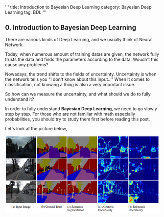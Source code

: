 '''
title: Introduction to Bayesian Deep Learning
category: Bayesian Deep Learning
tag: BDL
'''

## 0. Introduction to Bayesian Deep Learning

There are various kinds of Deep Learning, and we usually think of Neural Network.

Today, when numerous amount of training datas are given, the network fully trusts the data and finds the parameters according to the data. Woudn't this cause any problems?

Nowadays, the trend shifts to the fields of uncertainty. Uncertainty is when the network tells you "I don't know about this input..." When it comes to classification, not knowing a thing is also a very important issue.

So how can we measure the uncertainty, and what should we do to fully understand it?

In order to fully understand **Bayesian Deep Learning**, we need to go slowly step by step. For those who are not familiar with math especially probabilities, you should try to study them first before reading this post.

Let's look at the picture below,

<center><img src='public/img/1.png'></center>
